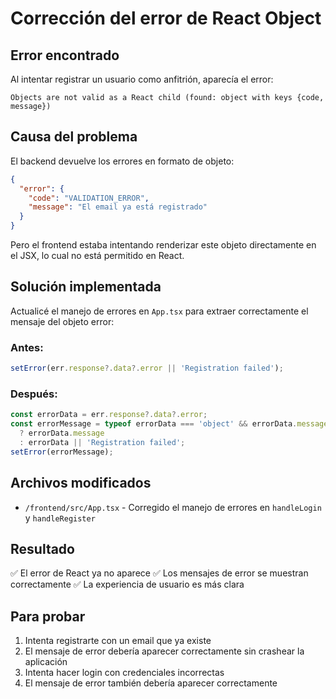 # Corrección del error de React Object

## Error encontrado

Al intentar registrar un usuario como anfitrión, aparecía el error:
```
Objects are not valid as a React child (found: object with keys {code, message})
```

## Causa del problema

El backend devuelve los errores en formato de objeto:
```json
{
  "error": {
    "code": "VALIDATION_ERROR",
    "message": "El email ya está registrado"
  }
}
```

Pero el frontend estaba intentando renderizar este objeto directamente en el JSX, lo cual no está permitido en React.

## Solución implementada

Actualicé el manejo de errores en `App.tsx` para extraer correctamente el mensaje del objeto error:

### Antes:
```typescript
setError(err.response?.data?.error || 'Registration failed');
```

### Después:
```typescript
const errorData = err.response?.data?.error;
const errorMessage = typeof errorData === 'object' && errorData.message 
  ? errorData.message 
  : errorData || 'Registration failed';
setError(errorMessage);
```

## Archivos modificados

- `/frontend/src/App.tsx` - Corregido el manejo de errores en `handleLogin` y `handleRegister`

## Resultado

✅ El error de React ya no aparece
✅ Los mensajes de error se muestran correctamente
✅ La experiencia de usuario es más clara

## Para probar

1. Intenta registrarte con un email que ya existe
2. El mensaje de error debería aparecer correctamente sin crashear la aplicación
3. Intenta hacer login con credenciales incorrectas
4. El mensaje de error también debería aparecer correctamente